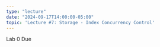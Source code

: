 ```yaml
---
type: "lecture"
date: "2024-09-17T14:00:00-05:00"
topic: 'Lecture #7: Storage - Index Concurrency Control'
---
```

Lab 0 Due
